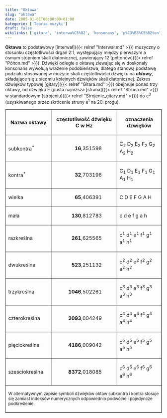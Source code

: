 ```yaml
---
title: "Oktawa"
slug: "oktawa"
date: 2005-01-01T00:00:00+01:00
kategorie: ['Teoria muzyki']
draft: false
wikilinks: ['gitara', 'interwa%C5%82', 'konsonans', 'p%C3%B3%C5%82ton', 'skala_diatoniczna', 'strojenie_gitary', 'struna']
---
```

**Oktawa** to podstawowy [interwał]({{< relref "Interwał.md" >}}) muzyczny o
stosunku częstotliwości drgań 2:1, występujący między pierwszym a ósmym
stopniem skali diatonicznej<!-- link nie odnosił się do niczego: 'Oktawa' ('content/książka/Oktawa.md') links to 'skala_diatoniczna' ('content/książka/skala_diatoniczna.md') and that does not exist -->, zawierający
12 [półtonów]({{< relref "Półton.md" >}}). Dźwięki odległe o oktawę zlewając się
w doskonały konsonans<!-- link nie odnosił się do niczego: 'Oktawa' ('content/książka/Oktawa.md') links to 'konsonans' ('content/książka/konsonans.md') and that does not exist --> wywołują wrażenie
podobieństwa, dlatego stanową podstawę podziału stosowanej w muzyce
skali częstotliwości dźwięku na ***oktawy***, składające się z siedmiu
kolejnych dźwięków skali diatonicznej. Zakres dźwięków typowej
[gitary]({{< relref "Gitara.md" >}}) obejmuje ponad trzy oktawy, od dźwięku E
(pusta najniższa [struna]({{< relref "Struna.md" >}}) w standardowym
[strojeniu]({{< relref "Strojenie_gitary.md" >}})) do c<sup>3</sup> (uzyskiwanego
przez skrócenie struny e<sup>1</sup> na 20. progu).


<table border=1>

<tr>

<th>

Nazwa oktawy

</th>

<th>

częstotliwość
dźwięku C w Hz

</th>

<th>

oznaczenia dzwięków

</th>

</tr>

<tr>

<td>

subkontra<sup>\*</sup>

</td>

<td style="text-align:right; padding-right:3em;">

**16**,351598

</td>

<td>

C<sub>2</sub> D<sub>2</sub> E<sub>2</sub> F<sub>2</sub> G<sub>2</sub>
A<sub>2</sub> H<sub>2</sub>

</td>

</tr>

<tr>

<td>

kontra<sup>\*</sup>

</td>

<td style="text-align:right; padding-right:3em;">

**32**,703196

</td>

<td>

C<sub>1</sub> D<sub>1</sub> E<sub>1</sub> F<sub>1</sub> G<sub>1</sub>
A<sub>1</sub> H<sub>1</sub>

</td>

</tr>

<tr>

<td>

wielka

</td>

<td style="text-align:right; padding-right:3em;">

**65**,406391

</td>

<td>

C D E F G A H

</td>

</tr>

<tr>

<td>

mała

</td>

<td style="text-align:right; padding-right:3em;">

**130**,812783

</td>

<td>

c d e f g a h

</td>

</tr>

<tr>

<td>

razkreślna

</td>

<td style="text-align:right; padding-right:3em;">

**261**,625565

</td>

<td>

c<sup>1</sup> d<sup>1</sup> e<sup>1</sup> f<sup>1</sup> g<sup>1</sup>
a<sup>1</sup> h<sup>1</sup>

</td>

</tr>

<tr>

<td>

dwukreślna

</td>

<td style="text-align:right; padding-right:3em;">

**523**,251132

</td>

<td>

c<sup>2</sup> d<sup>2</sup> e<sup>2</sup> f<sup>2</sup> g<sup>2</sup>
a<sup>2</sup> h<sup>2</sup>

</td>

</tr>

<tr>

<td>

trzykreślna

</td>

<td style="text-align:right; padding-right:3em;">

**1046**,502261

</td>

<td>

c<sup>3</sup> d<sup>3</sup> e<sup>3</sup> f<sup>3</sup> g<sup>3</sup>
a<sup>3</sup> h<sup>3</sup>

</td>

</tr>

<tr>

<td>

czterokreślna

</td>

<td style="text-align:right; padding-right:3em;">

**2093**,004249

</td>

<td>

c<sup>4</sup> d<sup>4</sup> e<sup>4</sup> f<sup>4</sup> g<sup>4</sup>
a<sup>4</sup> h<sup>4</sup>

</td>

</tr>

<tr>

<td>

pięciokreślna

</td>

<td style="text-align:right; padding-right:3em;">

**4186**,009042

</td>

<td>

c<sup>5</sup> d<sup>5</sup> e<sup>5</sup> f<sup>5</sup> g<sup>5</sup>
a<sup>5</sup> h<sup>5</sup>

</td>

</tr>

<tr>

<td>

sześciokreślna

</td>

<td style="text-align:right; padding-right:3em;">

**8372**,018085

</td>

<td>

c<sup>6</sup> d<sup>6</sup> e<sup>6</sup> f<sup>6</sup> g<sup>6</sup>
a<sup>6</sup> h<sup>6</sup>

</td>

</tr>

<tr>

<td colspan=3>

<small>W alternatywnym zapisie symboli dźwięków oktaw subkontra i kontra
stosuje się zamiast
indeksów numerycznych odpowiednio podwójne i pojedyncze podkreślenie.
</small>

</td>

</tr>

</table>

